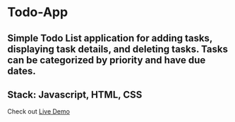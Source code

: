 # Todo-App
Simple Todo List application for adding tasks, displaying task details, and deleting tasks. Tasks can be categorized by priority and have due dates.
---
Stack: Javascript, HTML, CSS
---
Check out [Live Demo](https://lblblblblblb.github.io/todo-app/)

